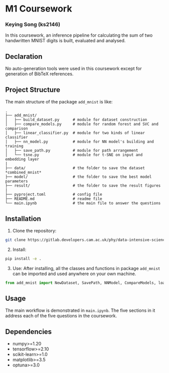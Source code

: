 # M1 Coursework
### Keying Song (ks2146)

In this coursework, an inference pipeline for calculating the sum of two handwritten MNIST digits is built,
evaluated and analysed.

## Declaration
No auto-generation tools were used in this coursework except for generation of BibTeX references.

## Project Structure
The main structure of the package `add_mnist` is like:
```
.
├── add_mnist/
│   ├── build_dataset.py      # module for dataset construction
│   ├── compare_models.py     # module for random forest and SVC and comparison
│   ├── linear_classifier.py  # module for two kinds of linear classifier
│   ├── nn_model.py           # module for NN model's building and training
│   ├── save_path.py          # module for path arrangement
│   └── tsne.py               # module for t-SNE on input and embedding layer
|
├── data/                     # the folder to save the dataset *combined_mnist*
├── model/                    # the folder to save the best model parameters
├── result/                   # the folder to save the result figures
|
├── pyproject.toml            # config file
├── README.md                 # readme file
└── main.ipynb                # the main file to answer the questions
```

## Installation

1. Clone the repository:
```bash
git clone https://gitlab.developers.cam.ac.uk/phy/data-intensive-science-mphil/assessments/m1_coursework/ks2146.git
```

2. Install:
```bash
pip install -e .
```

3. Use:
After installing, all the classes and functions in package `add_mnist` can be imported and used anywhere on your own machine.
```python
from add_mnist import NewDataset, SavePath, NNModel, CompareModels, load_data, combined_classifier, separate_classifier, Tsne
```

## Usage

The main workflow is demonstrated in `main.ipynb`. The five sections in it address each of the five questions in the coursework.


## Dependencies
- numpy>=1.20
- tensorflow>=2.10
- scikit-learn>=1.0
- matplotlib>=3.5
- optuna>=3.0

